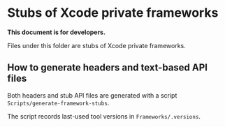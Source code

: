 Stubs of Xcode private frameworks
==================================

**This document is for developers.**

Files under this folder are stubs of Xcode private frameworks.

How to generate headers and text-based API files
------------------------------------------------

Both headers and stub API files are generated with a script `Scripts/generate-framework-stubs`.

The script records last-used tool versions in `Frameworks/.versions`.
